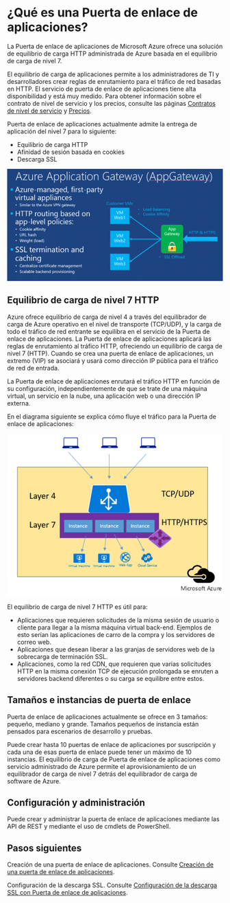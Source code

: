 <properties 
   pageTitle="Introducción a Puerta de enlace de aplicaciones | Microsoft Azure"
   description="Esta página proporciona información general sobre el servicio Puerta de enlace de aplicaciones para equilibrio de carga de nivel 7, incluidos los tamaños de puerta de enlace, el equilibrio de carga HTTP, la afinidad de sesión basada en cookies y la descarga SSL."
   documentationCenter="na"
   services="application-gateway"
   authors="joaoma"
   manager="jdial"
   editor="tysonn"/>
<tags 
   ms.service="application-gateway"
   ms.devlang="na"
   ms.topic="article" 
   ms.tgt_pltfrm="na"
   ms.workload="infrastructure-services" 
   ms.date="08/23/2015"
   ms.author="joaoma"/>

# ¿Qué es una Puerta de enlace de aplicaciones?


La Puerta de enlace de aplicaciones de Microsoft Azure ofrece una solución de equilibrio de carga HTTP administrada de Azure basada en el equilibrio de carga de nivel 7.

El equilibrio de carga de aplicaciones permite a los administradores de TI y desarrolladores crear reglas de enrutamiento para el tráfico de red basadas en HTTP. El servicio de puerta de enlace de aplicaciones tiene alta disponibilidad y está muy medido. Para obtener información sobre el contrato de nivel de servicio y los precios, consulte las páginas [Contratos de nivel de servicio](http://azure.microsoft.com/support/legal/sla/) y [Precios](https://azure.microsoft.com/pricing/details/application-gateway/).

Puerta de enlace de aplicaciones actualmente admite la entrega de aplicación del nivel 7 para lo siguiente:

- Equilibrio de carga HTTP
- Afinidad de sesión basada en cookies
- Descarga SSL

![Puerta de enlace de aplicaciones](./media/application-gateway-introduction/appgateway1.png)

## Equilibrio de carga de nivel 7 HTTP

Azure ofrece equilibrio de carga de nivel 4 a través del equilibrador de carga de Azure operativo en el nivel de transporte (TCP/UDP), y la carga de todo el tráfico de red entrante se equilibra en el servicio de la Puerta de enlace de aplicaciones. La Puerta de enlace de aplicaciones aplicará las reglas de enrutamiento al tráfico HTTP, ofreciendo un equilibrio de carga de nivel 7 (HTTP). Cuando se crea una puerta de enlace de aplicaciones, un extremo (VIP) se asociará y usará como dirección IP pública para el tráfico de red de entrada.

La Puerta de enlace de aplicaciones enrutará el tráfico HTTP en función de su configuración, independientemente de que se trate de una máquina virtual, un servicio en la nube, una aplicación web o una dirección IP externa.

En el diagrama siguiente se explica cómo fluye el tráfico para la Puerta de enlace de aplicaciones:

 
![Puerta de enlace de aplicaciones2](./media/application-gateway-introduction/appgateway2.png)

El equilibrio de carga de nivel 7 HTTP es útil para:


- Aplicaciones que requieren solicitudes de la misma sesión de usuario o cliente para llegar a la misma máquina virtual back-end. Ejemplos de esto serían las aplicaciones de carro de la compra y los servidores de correo web.
- Aplicaciones que desean liberar a las granjas de servidores web de la sobrecarga de terminación SSL.
- Aplicaciones, como la red CDN, que requieren que varias solicitudes HTTP en la misma conexión TCP de ejecución prolongada se enruten a servidores backend diferentes o su carga se equilibre entre estos.

## Tamaños e instancias de puerta de enlace

Puerta de enlace de aplicaciones actualmente se ofrece en 3 tamaños: pequeño, mediano y grande. Tamaños pequeños de instancia están pensados para escenarios de desarrollo y pruebas.

Puede crear hasta 10 puertas de enlace de aplicaciones por suscripción y cada una de esas puerta de enlace puede tener un máximo de 10 instancias. El equilibrio de carga de Puerta de enlace de aplicaciones como servicio administrado de Azure permite el aprovisionamiento de un equilibrador de carga de nivel 7 detrás del equilibrador de carga de software de Azure.

## Configuración y administración

Puede crear y administrar la puerta de enlace de aplicaciones mediante las API de REST y mediante el uso de cmdlets de PowerShell.

## Pasos siguientes

Creación de una puerta de enlace de aplicaciones. Consulte [Creación de una puerta de enlace de aplicaciones](application-gateway-create-gateway.md).

Configuración de la descarga SSL. Consulte [Configuración de la descarga SSL con Puerta de enlace de aplicaciones](application-gateway-ssl.md).

<!---HONumber=Sept15_HO4-->